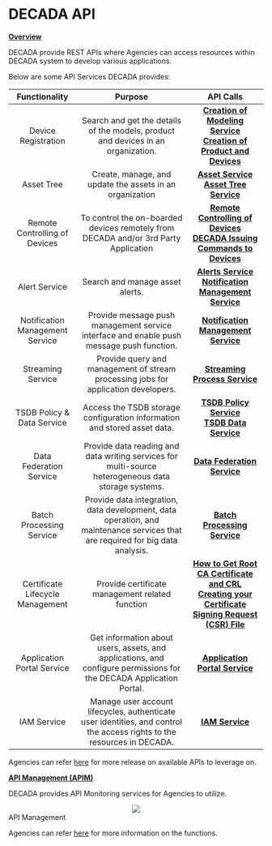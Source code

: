 # DECADA API

**<u>Overview</u>**

DECADA provide REST APIs where Agencies can access resources within DECADA system to develop various applications.

Below are some API Services DECADA provides:

**Functionality**|**Purpose**|**API Calls**
:-----:|:-----:|:-----:
Device Registration|Search and get the details of the models, product and devices in an organization.|<div>[**Creation of Modeling Service**](https://support.envisioniot.com/docs/model-api/en/2.3.0/overview.html)</div><div> [**Creation of Product and Devices**](https://support.envisioniot.com/docs/connection-api/en/2.3.0/overview.html)</div>
Asset Tree|Create, manage, and update the assets in an organization|<div>[**Asset Service**](https://support.envisioniot.com/docs/asset-api/en/2.3.0/overview.html)</div><div>[**Asset Tree Service**](https://support.envisioniot.com/docs/asset-tree-api/en/2.3.0/overview.html)</div>
Remote Controlling of Devices|To control the on-boarded devices remotely from DECADA and/or 3rd Party Application|<div>[**Remote Controlling of Devices**](https://github.com/EnvisionIot/enos-device-sdk-python/blob/master/enos/sample/CommandSample.py)</div><div>[**DECADA Issuing Commands to Devices**](https://www.envisioniot.com/docs/device-connection/en/latest/reference/mqtt/downstream/index.html)</div>
Alert Service|Search and manage asset alerts.|<div>[**Alerts Service**](https://support.envisioniot.com/docs/alert-api/en/2.3.0/overview.html)</div><div>[**Notification Management Service**](https://support.envisioniot.com/docs/notification-mgmt-api/en/2.3.0/overview.html)
Notification Management Service|Provide message push management service interface and enable push message push function.|[**Notification Management Service**](https://support.envisioniot.com/docs/notification-mgmt-api/en/2.3.0/overview.html)
Streaming Service|Provide query and management of stream processing jobs for application developers.|[**Streaming Process Service**](https://support.envisioniot.com/docs/stream-processing-api/en/2.3.0/overview.html)
TSDB Policy & Data Service|Access the TSDB storage configuration information and stored asset data.|<div>[**TSDB Policy Service**](https://support.envisioniot.com/docs/tsdb-policy-api/en/2.3.0/v2.1/overview.html)</div><div>[**TSDB Data Service**](https://support.envisioniot.com/docs/tsdb-data-api/en/2.3.0/v2.1/v21.html)
Data Federation Service|Provide data reading and data writing services for multi-source heterogeneous data storage systems.|[**Data Federation Service**](https://support.envisioniot.com/docs/data-federation-api/en/2.3.0/overview.html)
Batch Processing Service|Provide data integration, data development, data operation, and maintenance services that are required for big data analysis.|[**Batch Processing Service**](https://www.envisioniot.com/docs/batch-processing-api/en/latest/v2.1/overview.html)
Certificate Lifecycle Management|Provide certificate management related function|<div>[**How to Get Root CA Certificate and CRL**](https://support.envisioniot.com/docs/enos/en/2.1.0/security/x509_ca/using_ca_service_api.html)</div><div>[**Creating your Certificate Signing Request (CSR) File**](https://support.envisioniot.com/docs/enos/en/2.1.0/security/x509_ca/creating_csr.html)
Application Portal Service|Get information about users, assets, and applications, and configure permissions for the DECADA Application Portal.|[**Application Portal Service**](https://support.envisioniot.com/docs/app-portal-api/en/2.3.0/overview.html)
IAM Service|Manage user account lifecycles, authenticate user identities, and control the access rights to the resources in DECADA.|[**IAM Service**](https://support.envisioniot.com/docs/iam-api/en/2.3.0/overview.html)




<!--
- [Model & Connection Service:](https://siotteam.atlassian.net/wiki/spaces/DUG/pages/2258141232) Search and get the details of the models, product and devices in an organization.
- [Asset & Asset Tree Service:](https://siotteam.atlassian.net/wiki/spaces/DUG/pages/2259288079/Managing+Assets+Tree) Create, manage, and update the assets in an organization.
- [Remote Controlling of Devices:](https://siotteam.atlassian.net/wiki/spaces/DUG/pages/2258174080/Remote+Controlling+of+Devices) To control the on-boarded devices remotely from DECADA and/or 3rd Party Application
- [Alert Service:](https://siotteam.atlassian.net/wiki/spaces/DUG/pages/2258305078) Search and manage asset alerts.
- [Notification Management Service:](https://siotteam.atlassian.net/wiki/spaces/DUG/pages/2258305078/Alerts) Provide message push management service interface and enable push message push function.
- [Streaming Service:](https://support.envisioniot.com/docs/stream-processing-api/en/2.3.0/overview.html) Provide query and management of stream processing jobs for application developers.
- [TSDB Policy & Data Service:](https://siotteam.atlassian.net/wiki/spaces/DUG/pages/2257813613) Access the TSDB storage configuration information and stored asset data.
- [Data Federation Service:](https://siotteam.atlassian.net/wiki/spaces/DUG/pages/2282520682) Provide data reading and data writing services for multi-source heterogeneous data storage systems.
- [Batch Processing Service:](https://siotteam.atlassian.net/wiki/spaces/DUG/pages/2282520682) Provide data integration, data development, data operation, and maintenance services that are required for big data analysis.
- [Certificate Lifecycle Management:](https://siotteam.atlassian.net/wiki/spaces/DUG/pages/2258829411) Provide certificate management related function 
- [Application Portal Service:](https://siotteam.atlassian.net/wiki/spaces/DUG/pages/2258043087) Get information about users, assets, and applications, and configure permissions for the DECADA Application Portal.
- [IAM Service:](https://siotteam.atlassian.net/wiki/spaces/DUG/pages/2258436183/Multi-Tenancy) Manage user account lifecycles, authenticate user identities, and control the access rights to the resources in DECADA.
-->

Agencies can refer [here](https://developer.envisioniot.com/enos-apis/) for more release on available APIs to leverage on. 

**<u>API Management (APIM)</u>**

DECADA provides API Monitoring services for Agencies to utilize.

<div align=center>
<img src="./images/sdk1.png"/>
</div>
API Management

Agencies can refer [here](https://www.envisioniot.com/docs/app-development/en/latest/apim/api_management_overview#:~:text=The%20EnOS%20API%20Management%20%28APIM%29%20publishes%20all%20the,unlock%20the%20potential%20of%20their%20data%20and%20services.) for more information on the functions. 
